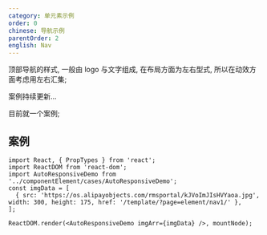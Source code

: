 ```yaml
---
category: 单元素示例
order: 0
chinese: 导航示例
parentOrder: 2
english: Nav
---
```




顶部导航的样式, 一般由 logo 与文字组成, 在布局方面为左右型式, 所以在动效方面考虑用左右汇集;

案例持续更新...

目前就一个案例;

## 案例


```__react
import React, { PropTypes } from 'react';
import ReactDOM from 'react-dom';
import AutoResponsiveDemo from '../componentElement/cases/AutoResponsiveDemo';
const imgData = [
  { src: 'https://os.alipayobjects.com/rmsportal/kJVoImJIsHVYaoa.jpg', width: 300, height: 175, href: '/template/?page=element/nav1/' },
];

ReactDOM.render(<AutoResponsiveDemo imgArr={imgData} />, mountNode);
```
